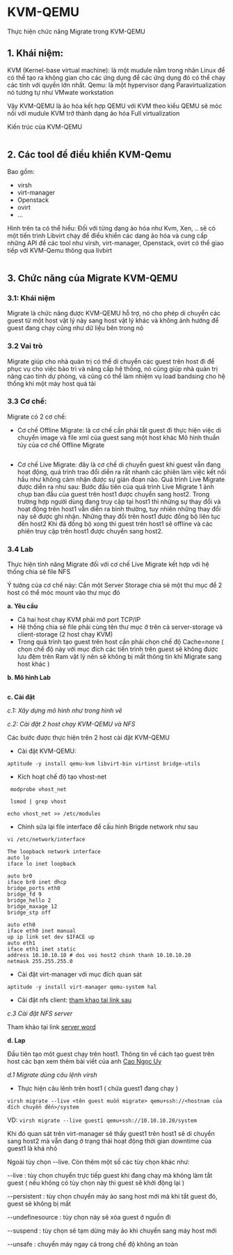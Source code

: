 # KVM-QEMU
Thực hiện chức năng Migrate trong KVM-QEMU
## 1. Khái niệm:
KVM (Kernel-base virtual machine): là một mudule nằm trong nhân Linux để có thể tạo ra không gian cho các ứng dụng để các ứng dụng đó có thể chạy các tính với quyền lớn nhất.
Qemu: là một hypervisor dạng Paravirtualization nó tương tự như VMwate workstation 

Vậy KVM-QEMU là ảo hóa kết hợp QEMU với KVM theo kiểu QEMU sẽ móc nối với  mudule KVM trở thành dạng ảo hóa Full virtualization 

Kiến trúc của KVM-QEMU

<img class="image__pic js-image-pic" src="http://i.imgur.com/LDUJSNZ.png" alt="" id="screenshot-image">

## 2. Các tool để điều khiển KVM-Qemu
Bao gồm: 

+ virsh 
+ virt-manager
+ Openstack
+ ovirt
+ ...

Hình trên ta có thể hiểu: Đối với từng dạng ảo hóa như Kvm, Xen, .. sẽ có một tiến trình Libvirt chạy để điều khiển các dang ảo hóa và cung cấp những API để các tool như virsh, virt-manager, Openstack, ovirt có thể giao tiếp với KVM-Qemu thông qua livbirt

<img class="image__pic js-image-pic" src="http://i.imgur.com/c2Qn4V8.png" alt="" id="screenshot-image">

## 3. Chức năng của Migrate KVM-QEMU

### 3.1: Khái niệm

Migrate là chức năng được KVM-QEMU hỗ trợ, nó cho phép di chuyển các guest từ một host vật lý này sang host vật lý khác và không ảnh hướng để guest đang chạy cũng như dữ liệu bên trong nó

### 3.2 Vai trò

Migrate giúp cho nhà quản trị có thể di chuyển các guest trên host đi để phục vụ cho việc bảo trì và nâng cấp hệ thống, nó cũng giúp nhà quản trị nâng cao tính dự phòng, và cũng có thể làm nhiệm vụ load bandsing cho hệ thống khi một máy host quá tải

### 3.3 Cơ chế:
Migrate có 2 cơ chế:
+ Cơ chế Offline Migrate: là cơ chế cần phải tắt guest đi thực hiện việc di chuyển image và file xml của guest sang một host khác
Mô hình thuần túy của cơ chế Offline Migrate

<img class="image__pic js-image-pic" src="http://i.imgur.com/TbLqlOI.png" alt="" id="screenshot-image">


+ Cơ chế Live Migrate: đây là cơ chế di chuyển guest khi guest vẫn đang hoạt động, quá trình trao đổi diễn ra rất nhanh các phiên làm việc kết nối hầu như không cảm nhận được sự gián đoạn nào. Quá trình Live Migrate được diễn ra như sau: Bước đầu tiên của quá trình Live Migrate 1 ảnh chụp ban đầu của guest trên host1 được chuyển sang host2. Trong trường hợp người dùng đang truy cập tại host1 thì những sự thay đổi và hoạt động trên host1 vẫn diễn ra bình thường, tuy nhiên những thay đổi này sẽ được ghi nhận. Những thay đổi trên host1 được đồng bộ liên tục đến host2
Khi đã đồng bộ xong thì guest trên host1 sẽ offline và các phiên truy cập trên host1 được chuyển sang host2.

### 3.4 Lab

Thực hiện tính năng Migrate đối với cơ chế Live Migrate kết hợp với hệ thống chia sẻ file NFS

Ý tưởng của cơ chế này: Cần một Server Storage chia sẻ một thư mục để 2 host có thể móc mount vào thư mục đó

**a. Yêu cầu**

+ Cả hai host chạy KVM phải mở port TCP/IP
+ Hệ thống chia sẻ file phải cùng tên thư mục ở trên cả server-storage và client-storage (2 host chạy KVM)
+ Trong quá trình tạo guest trên host cần phải chọn chế độ Cache=none ( chọn chế độ này với mục đích các tiến trình trên guest sẽ không được lưu đệm trên Ram vật lý nên sẽ không bị mất thông tin khi Migrate sang host khác )

**b. Mô hình Lab**

<img class="image__pic js-image-pic" src="http://i.imgur.com/8wHeLvf.png" alt="" id="screenshot-image">

**c. Cài đặt**

*c.1: Xây dựng mô hình như trong hình vẽ*

*c.2: Cài đặt 2 host chạy KVM-QEMU và NFS*

Các bước được thực hiện trên 2 host cài đặt KVM-QEMU

+ Cài đặt KVM-QEMU:
```
aptitude -y install qemu-kvm libvirt-bin virtinst bridge-utils
```
+ Kích hoạt chế độ tạo vhost-net
```
 modprobe vhost_net 
```
```
 lsmod | grep vhost
```
```
echo vhost_net >> /etc/modules
```
+ Chỉnh sửa lại file interface để cấu hình Brigde network như sau

```
vi /etc/network/interface
```
```
The loopback network interface
auto lo
iface lo inet loopback

auto br0
iface br0 inet dhcp
bridge_ports eth0
bridge_fd 9
bridge_hello 2
bridge_maxage 12
bridge_stp off

auto eth0
iface eth0 inet manual
up ip link set dev $IFACE up
auto eth1
iface eth1 inet static
address 10.10.10.10 # doi voi host2 chinh thanh 10.10.10.20
netmask 255.255.255.0
```
+ Cài đặt virt-manager với mục đích quan sát
```
aptitude -y install virt-manager qemu-system hal
```
+ Cài đặt nfs client: [tham khao tai link sau](http://www.server-world.info/en/note?os=Ubuntu_14.04&p=nfs&f=2)

*c.3 Cài đặt NFS server*

Tham khảo tại link [server word](http://www.server-world.info/en/note?os=Ubuntu_14.04&p=nfs&f=1)

**d. Lap**

Đầu tiên tạo môt guest chạy trên host1. Thông tin về cách tạo guest trên host các bạn xem thêm bài viết của anh [Cao Ngọc Uy](https://github.com/caongocuy/Tao-image)

*d.1 Migrate dùng câu lệnh virsh*

+ Thực hiện câu lênh trên host1 ( chứa guest1 đang chạy )
```
virsh migrate --live <tên guest muốn migrate> qemu+ssh://<hostnam của đích chuyển đến>/system
```
VD: ` virsh migrate --live guest1 qemu+ssh://10.10.10.20/system `

Khi đó quan sát trên virt-manager sẽ thấy guest1 trên host1 sẽ di chuyển sang host2 mà vẫn đang ở trạng thái hoạt động thời gian downtime của guest1 là khá nhỏ

Ngoài tùy chọn --live. Còn thêm một số các tùy chọn khác như:

--live : tùy chọn chuyển trực tiếp guest khi đang chạy mà không làm tắt guest ( nếu không có tùy chọn này thì guest sẽ khởi động lại )

--persistent : tùy chọn chuyển máy ảo sang host mới mà khi tắt guest đó, guest sẽ không bị mất

--undefinesource : tùy chọn này sẽ xóa guest ở nguồn đi 

--suspend : tùy chọn sẽ tạm dừng máy ảo khi chuyển sang máy host mới

--unsafe : chuyển máy ngay cả trong chế độ không an toàn
 
 
